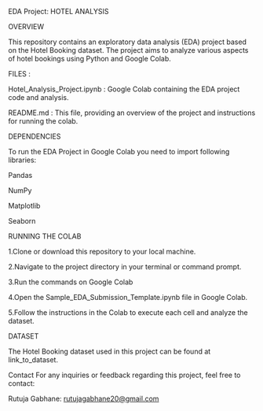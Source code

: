 EDA Project: HOTEL ANALYSIS

OVERVIEW

This repository contains an exploratory data analysis (EDA) project based on the Hotel Booking dataset. The project aims to analyze various aspects of hotel bookings using Python and Google Colab.

FILES :

Hotel_Analysis_Project.ipynb : Google Colab containing the EDA project code and analysis.

README.md : This file, providing an overview of the project and instructions for running the colab.

DEPENDENCIES

To run the EDA Project in Google Colab you need to import following libraries:

Pandas

NumPy

Matplotlib

Seaborn

RUNNING THE COLAB

1.Clone or download this repository to your local machine.

2.Navigate to the project directory in your terminal or command prompt.

3.Run the commands on Google Colab

4.Open the Sample_EDA_Submission_Template.ipynb file in Google Colab.

5.Follow the instructions in the Colab to execute each cell and analyze the dataset.

DATASET

The Hotel Booking dataset used in this project can be found at link_to_dataset.

Contact For any inquiries or feedback regarding this project, feel free to contact:

Rutuja Gabhane: rutujagabhane20@gmail.com
